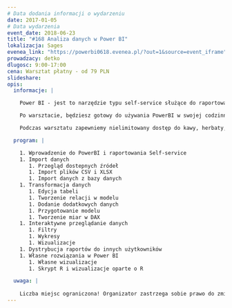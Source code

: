 ```yaml
---
# Data dodania informacji o wydarzeniu
date: 2017-01-05
# Data wydarzenia
event_date: 2018-06-23
title: "#168 Analiza danych w Power BI"
lokalizacja: Sages
evenea_link: "https://powerbi0618.evenea.pl/?out=1&source=event_iframe"
prowadzacy: detko
dlugosc: 9:00-17:00
cena: Warsztat płatny - od 79 PLN
slideshare:
opis:
  informacje: |

    Power BI - jest to narzędzie typu self-service służące do raportowania, odkrywania wiedzy z danych w prosty i czytelny sposób. Podczas warsztatu dowiesz się jak stworzyć kompletne rozwiązanie analityczne, używając przy tym kluczowych dostępnych funkcjonalności. Początkowo zostaną omówione problemy importu danych, łączenia z różnymi źródłami, następnie zostanie przeprowadzona transformacja danych za pomocą wbudowanych narzędzi a także posługując się językiem DAX i R. Zostanie także stworzony model danych na którym będą przeprowadzane analizy z wykorzystaniem oferowanych możliwości wizualizacji danych. 

    Po warsztacie, będziesz gotowy do używania PowerBI w swojej codzinnej pracy, a także wykorzystując go do własnych potrzeb. Będziesz w stanie dobrać odpowiednie funkcjonalności dla postawionych wymagań, przygotowywać rozwiązania w świetle dobrych praktyk. 

    Podczas warsztatu zapewniemy nielimitowany dostęp do kawy, herbaty, wody. W porze obiadowej zapewniamy pizzę w wersji mięsnej lub wegeteriańskiej.

  program: |

    1. Wprowadzenie do PowerBI i raportowania Self-service
    1. Import danych 
       1. Przegląd dostepnych źródeł
       1. Import plików CSV i XLSX
       1. Import danych z bazy danych 
    1. Transformacja danych 
       1. Edycja tabeli 
       1. Tworzenie relacji w modelu 
       1. Dodanie dodatkowych danych 
       1. Przygotowanie modelu
       1. Tworzenie miar w DAX 
    1. Interaktywne przeglądanie danych 
       1. Filtry 
       1. Wykresy 
       1. Wizualizacje 
    1. Dystrybucja raportów do innych użytkowników 
    1. Własne rozwiązania w Power BI 
       1. Własne wizualizacje 
       1. Skrypt R i wizualizacje oparte o R 

  uwaga: |
 
    Liczba miejsc ograniczona! Organizator zastrzega sobie prawo do zmiany lokalizacji wydarzenia oraz jego odwołania w przypadku niezgłoszenia się minimalnej liczby uczestników.
---
```

